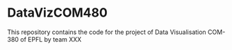 # DataVizCOM480
This repository contains the code for the project of Data Visualisation COM-380 of EPFL by team XXX
